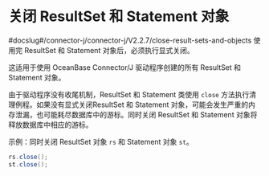 关闭 ResultSet 和 Statement 对象 
================================================
#docslug#/connector-j/connector-j/V2.2.7/close-result-sets-and-objects
使用完 ResultSet 和 Statement 对象后，必须执行显式关闭。

这适用于使用 OceanBase Connector/J 驱动程序创建的所有 ResultSet 和 Statement 对象。

由于驱动程序没有收尾机制，ResultSet 和 Statement 类使用 `close` 方法执行清理例程。如果没有显式关闭ResultSet 和 Statement 对象，可能会发生严重的内存泄漏，也可能耗尽数据库中的游标。同时关闭 ResultSet 和 Statement 对象将释放数据库中相应的游标。

示例：同时关闭 ResultSet 对象 `rs` 和 Statement 对象 `st`。

```java
rs.close();
st.close();
```


